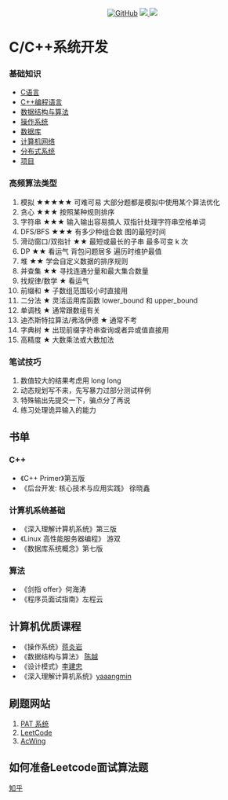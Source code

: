 <p align='center'>
<a href="https://github.com/syaojun/cppinterview" target="_blank"><img alt="GitHub" src="https://img.shields.io/github/stars/syaojun/cppinterview?label=Stars&style=flat-square&logo=GitHub"></a>
<a href="https://mp.weixin.qq.com/s/YeyAgD52zCadtrdXLxrT9A" target="_blank"><img src="https://img.shields.io/badge/%E5%85%AC%E4%BC%97%E5%8F%B7-@%E6%88%91%E4%B8%8D%E6%98%AF%E5%8C%A0%E4%BA%BA-000000.svg?style=flat-square&logo=WeChat">
<a href="https://www.zhihu.com/people/wan-yi-er-89" target="_blank"><img src="https://img.shields.io/badge/%E7%9F%A5%E4%B9%8E-@姚军-000000.svg?style=flat-square&logo=Zhihu"></a>

</p>

# C/C++系统开发


### 基础知识
- [C语言](C/README.md)
- [C++编程语言](C++/README.md)
- [数据结构与算法](DataStructure/README.md)
- [操作系统](OperatingSystem/README.md)
-  [数据库](Database/README.md)
-  [计算机网络](ComputerNetwork/README.md)
-  [分布式系统](DistributedSystem/README.md)
-  [项目](Project/README.md)



### 高频算法类型

1.  模拟 ★★★★★ 可难可易 大部分题都是模拟中使用某个算法优化
2.  贪心 ★★★ 按照某种规则排序
3.  字符串 ★★★ 输入输出容易搞人 双指针处理字符串空格单词
4.  DFS/BFS ★★★ 有多少种组合数 图的最短时间
5.  滑动窗口/双指针 ★★ 最短或最长的子串 最多可变 k 次
6.  DP ★★ 看运气 背包问题居多 遍历时维护最值
7.  堆 ★★ 学会自定义数据的排序规则
8.  并查集 ★★ 寻找连通分量和最大集合数量
9.  找规律/数学 ★ 看运气
10. 前缀和 ★ 子数组范围较小时直接用
11. 二分法 ★ 灵活运用库函数 lower_bound 和 upper_bound
12. 单调栈 ★ 通常跟数组有关
13. 迪杰斯特拉算法/弗洛伊德 ★ 通常不考
14. 字典树 ★ 出现前缀字符串查询或者异或值直接用
15. 高精度 ★ 大数乘法或大数加法

### 笔试技巧

1. 数值较大的结果考虑用 long long
2. 动态规划写不来，先写暴力过部分测试样例
3. 特殊输出先提交一下，骗点分了再说
4. 练习处理诡异输入的能力

## 书单

### C++
-   《C++ Primer》第五版
-   《后台开发: 核心技术与应用实践》 徐晓鑫
### 计算机系统基础
-   《深入理解计算机系统》第三版
-   《Linux 高性能服务器编程》 游双
-   《数据库系统概念》第七版

### 算法
-   《剑指 offer》何海涛
-   《程序员面试指南》左程云

## 计算机优质课程

-   《操作系统》[蒋炎岩](https://www.bilibili.com/video/BV1N741177F5)
-   《数据结构与算法》 [陈越](https://www.bilibili.com/video/BV1H4411N7oD/?spm_id_from=333.337.search-card.all.click&vd_source=e9f1ced96b267a4bc02ec41ca31d850a)
-   《设计模式》[李建忠](https://www.bilibili.com/video/BV1Eb4y1m7Uj?from=search&seid=8468035381340447890)
-   《深入理解计算机系统》[yaaangmin](https://space.bilibili.com/4564101)

## 刷题网站

1. [PAT 系统](https://pintia.cn/problem-sets/15/problems/type/7)
2. [LeetCode](https://leetcode.cn/problemset/all/)
3. [AcWing](www.acwing.com)

## 如何准备Leetcode面试算法题
[知乎](https://zhuanlan.zhihu.com/p/349940945)

